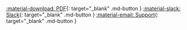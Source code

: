 [:material-download: PDF](/docs/v1.14.x/en/pdf/document.pdf){: target="_blank" .md-button }
[:material-slack: Slack](https://communityinviter.com/apps/kube-ovn/kube-ovn/){: target="_blank" .md-button }
[:material-email: Support](https://www.alauda.io/products/kube-ovn){: target="_blank" .md-button }
